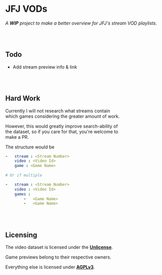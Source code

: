 
# JFJ VODs

*A **WIP** project to make a better overview for JFJ's stream VOD playlists.*

<br>
<br>

## Todo

-   Add stream preview info & link

<br>
<br>

## Hard Work

Currently I will not research what streams contain <br>
which games considering the greater amount of work.

However, this would greatly improve search-ability of <br>
the dataset, so if you care for that, you're welcome to <br>
make a PR.

The structure would be

```yaml
-   stream : <Stream Number>
    video : <Video Id>
    game : <Game Name>
    
# Or if multiple

-   stream : <Stream Number>
    video : <Video Id>
    games : 
        -   <Game Name>
        -   <Game Name>
```

<br>
<br>

## Licensing

The video dataset is licensed under the **[Unlicense]**.

Game previews belong to their respective owners.

Everything else is licensed under **[AGPLv3]**.

<br>


<!----------------------------------------------------------------------------->

[Unlicense]: LICENSE-DATASET
[AGPLv3]: LICENSE
